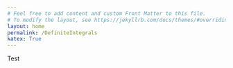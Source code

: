 ```yaml
---
# Feel free to add content and custom Front Matter to this file.
# To modify the layout, see https://jekyllrb.com/docs/themes/#overriding-theme-defaults
layout: home
permalink: /DefiniteIntegrals
katex: True
---
```

Test